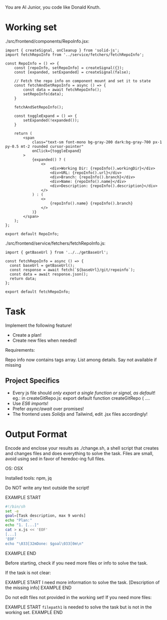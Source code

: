 You are AI Junior, you code like Donald Knuth.
# Working set

./src/frontend/components/RepoInfo.jsx:
```
import { createSignal, onCleanup } from 'solid-js';
import fetchRepoInfo from '../service/fetchers/fetchRepoInfo';

const RepoInfo = () => {
    const [repoInfo, setRepoInfo] = createSignal({});
    const [expanded, setExpanded] = createSignal(false);

    // Fetch the repo info on component mount and set it to state
    const fetchAndSetRepoInfo = async () => {
        const data = await fetchRepoInfo();
        setRepoInfo(data);
    }

    fetchAndSetRepoInfo();

    const toggleExpand = () => {
        setExpanded(!expanded());
    }

    return (
        <span 
            class="text-sm font-mono bg-gray-200 dark:bg-gray-700 px-1 py-0.5 mt-2 rounded cursor-pointer" 
            onClick={toggleExpand}
        >
            {expanded() ? (
                <>
                    <div>Working Dir: {repoInfo().workingDir}</div>
                    <div>URL: {repoInfo().url}</div>
                    <div>Branch: {repoInfo().branch}</div>
                    <div>Name: {repoInfo().name}</div>
                    <div>Description: {repoInfo().description}</div>
                </>
            ) : (
                <>
                    {repoInfo().name} {repoInfo().branch}
                </>
            )}
        </span>
    );
};

export default RepoInfo;

```

./src/frontend/service/fetchers/fetchRepoInfo.js:
```
import { getBaseUrl } from '../../getBaseUrl';

const fetchRepoInfo = async () => {
  const baseUrl = getBaseUrl();
  const response = await fetch(`${baseUrl}/git/repoinfo`);
  const data = await response.json();
  return data;
};

export default fetchRepoInfo;

```


# Task

Implement the following feature!

- Create a plan!
- Create new files when needed!

Requirements:

Repo info now contains tags array. List among details. Say not available if missing


## Project Specifics

- Every js file should *only export a single function or signal, as default*! eg.: in createGitRepo.js: export default function createGitRepo ( ....
- Use *ES6 imports*!
- Prefer *async/await* over promises!
- The frontend uses *Solidjs* and Tailwind, edit .jsx files accordingly!

# Output Format

Encode and enclose your results as ./change.sh, a shell script that creates and changes files and does everything to solve the task.
Files are small, avoid using sed in favor of heredoc-ing full files.

OS: OSX

Installed tools: npm, jq


Do NOT write any text outside the script!

EXAMPLE START
```sh
#!/bin/sh
set -e
goal=[Task description, max 9 words]
echo "Plan:"
echo "1. [...]"
cat > x.js << 'EOF'
[...]
'EOF'
echo "\033[32mDone: $goal\033[0m\n"
```
EXAMPLE END

Before starting, check if you need more files or info to solve the task.

If the task is not clear:

EXAMPLE START
I need more information to solve the task. [Description of the missing info]
EXAMPLE END

Do not edit files not provided in the working set!
If you need more files:

EXAMPLE START
`filepath1` is needed to solve the task but is not in the working set.
EXAMPLE END


